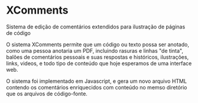 # XComments
Sistema de edição de comentários extendidos para ilustração de páginas de código

O sistema XComments permite que um código ou texto possa ser anotado, como uma pessoa anotaria um PDF, incluindo rasuras e linhas "de tinta", balões de comentários pessoais e suas respostas e históricos, ilustrações, links, videos, e todo tipo de conteúdo que hoje esperamos de uma interface web.

O sistema foi implementado em Javascript, e gera um novo arquivo HTML contendo os comentários enriquecidos com conteúdo no memso diretório que os arquivos de código-fonte.
